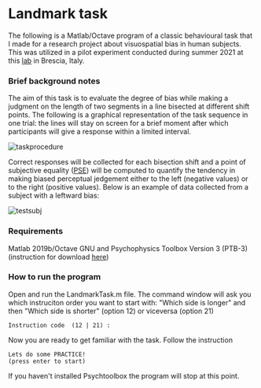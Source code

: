 # Landmark task


The following is a Matlab/Octave program of a classic behavioural task that I made for a research project about visuospatial bias in human subjects.
This was utilized in a pilot experiment conducted during summer 2021 at this [lab](http://www.cognitiveneuroscience.it/?lang=en) in Brescia, Italy.


### Brief background notes
The aim of this task is to evaluate the degree of bias while making a judgment on the length of two segments in a line bisected at different shift points. The following is a graphical representation of the task sequence in one trial: the lines will stay on screen for a brief moment after which participants will give a response within a limited interval. 

![taskprocedure](https://user-images.githubusercontent.com/104091627/164989059-44f4b481-d0e3-48aa-b3ee-d0be6ecd4912.png)

Correct responses will be collected for each bisection shift and a point of subjective equality ([PSE](https://dictionary.apa.org/point-of-subjective-equality)) will be computed to quantify the tendency in making biased perceptual jedgement either to the left (negative values) or to the right (positive values). 
Below is an example of data collected from a subject with a leftward bias:

![testsubj](https://user-images.githubusercontent.com/104091627/165067906-afe0ce7d-abbb-4971-ad0e-4e8cce617244.png)



### Requirements
Matlab 2019b/Octave GNU and Psychophysics Toolbox Version 3 (PTB-3) (instruction for download [here](http://psychtoolbox.org/download.html))

### How to run the program

Open and run the LandmarkTask.m file. 
The command window will ask you which instruciton order you want to start with: "Which side is longer" and then "Which side is shorter" (option 12) or viceversa (option 21)

```
Instruction code  (12 | 21) :
```

Now you are ready to get familiar with the task. Follow the instruction

```
Lets do some PRACTICE!
(press enter to start)
```
If you haven't installed Psychtoolbox the program will stop at this point.




